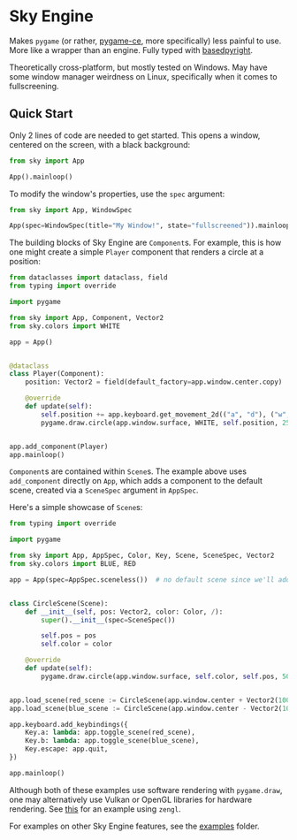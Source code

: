 # Sky Engine

Makes `pygame` (or rather, [pygame-ce](https://github.com/pygame-community/pygame-ce), more specifically) less painful to use. More like a wrapper than an engine. Fully typed with [basedpyright](https://github.com/DetachHead/basedpyright).

Theoretically cross-platform, but mostly tested on Windows. May have some window manager weirdness on Linux, specifically when it comes to fullscreening.

## Quick Start

Only 2 lines of code are needed to get started. This opens a window, centered on the screen, with a black background:

```python
from sky import App

App().mainloop()
```

To modify the window's properties, use the `spec` argument:
```python
from sky import App, WindowSpec

App(spec=WindowSpec(title="My Window!", state="fullscreened")).mainloop()
```

The building blocks of Sky Engine are `Component`s. For example, this is how one might create a simple `Player` component that renders a circle at a position:

```python
from dataclasses import dataclass, field
from typing import override

import pygame

from sky import App, Component, Vector2
from sky.colors import WHITE

app = App()


@dataclass
class Player(Component):
    position: Vector2 = field(default_factory=app.window.center.copy)

    @override
    def update(self):
        self.position += app.keyboard.get_movement_2d(("a", "d"), ("w", "s"))
        pygame.draw.circle(app.window.surface, WHITE, self.position, 25)


app.add_component(Player)
app.mainloop()
```

`Component`s are contained within `Scene`s. The example above uses `add_component` directly on `App`, which adds a component to the default scene, created via a `SceneSpec` argument in `AppSpec`.

Here's a simple showcase of `Scene`s:

```python
from typing import override

import pygame

from sky import App, AppSpec, Color, Key, Scene, SceneSpec, Vector2
from sky.colors import BLUE, RED

app = App(spec=AppSpec.sceneless())  # no default scene since we'll add our own


class CircleScene(Scene):
    def __init__(self, pos: Vector2, color: Color, /):
        super().__init__(spec=SceneSpec())

        self.pos = pos
        self.color = color

    @override
    def update(self):
        pygame.draw.circle(app.window.surface, self.color, self.pos, 50)


app.load_scene(red_scene := CircleScene(app.window.center + Vector2(100, 0), RED))
app.load_scene(blue_scene := CircleScene(app.window.center - Vector2(100, 0), BLUE))

app.keyboard.add_keybindings({
    Key.a: lambda: app.toggle_scene(red_scene),
    Key.b: lambda: app.toggle_scene(blue_scene),
    Key.escape: app.quit,
})

app.mainloop()
```

Although both of these examples use software rendering with `pygame.draw`, one may alternatively use Vulkan or OpenGL libraries for hardware rendering. See [this](https://github.com/incohesions/sky-engine/tree/main/examples/hello_triangle.py) for an example using `zengl`.

For examples on other Sky Engine features, see the [examples](https://github.com/incohesions/sky-engine/tree/main/examples) folder.
